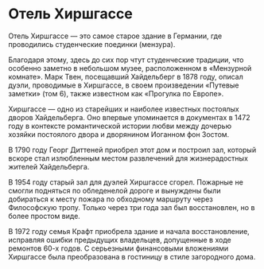 # Отель Хиршгассе

Отель Хиршгассе — это самое старое здание в Германии, где проводились студенческие поединки (мензура). 

Благодаря этому, здесь до сих пор чтут студенческие традиции, что особенно заметно в небольшом музее, расположенном в «Мензурной комнате». Марк Твен, посещавший Хайдельберг в 1878 году, описал дуэли, проводимые в Хиршгассе, в своем произведении «Путевые заметки» (том 6), также известном как «Прогулка по Европе». 

Хиршгассе — одно из старейших и наиболее известных постоялых дворов Хайдельберга. Оно впервые упоминается в документах в 1472 году в контексте романтической истории любви между дочерью хозяйки постоялого двора и дворянином Иоганном фон Зостом. 

В 1790 году Георг Диттеней приобрел этот дом и построил зал, который вскоре стал излюбленным местом развлечений для жизнерадостных жителей Хайдельберга.

В 1954 году старый зал для дуэлей Хиршгассе сгорел. Пожарные не смогли подняться по обледенелой дороге и вынуждены были добираться к месту пожара по обходному маршруту через Философскую тропу. Только через три года зал был восстановлен, но в более простом виде.

В 1972 году семья Крафт приобрела здание и начала восстановление, исправляя ошибки предыдущих владельцев, допущенные в ходе ремонтов 60-х годов. С серьезными финансовыми вложениями Хиршгассе была преобразована в гостиницу в стиле загородного дома.
